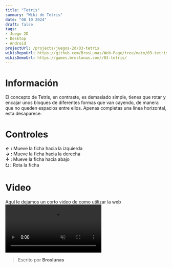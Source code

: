```yaml
---
title: "Tetris"
summary: "Wiki de Tetris"
date: "08 10 2024"
draft: false
tags:
- Juego 2D
- Desktop
- Android
projectUrl: /projects/juegos-2d/03-tetris
wikisRepoUrl: https://github.com/BrosLunas/Web-Page/tree/main/03-tetris/
wikisDemoUrl: https://games.broslunas.com//03-tetris/
---
```

# Información
El concepto de Tetris, en contraste, es demasiado simple, tienes que rotar y encajar unos bloques de diferentes formas que van cayendo, de manera que no queden espacios entre ellos. Apenas completas una línea horizontal, esta desaparece.

# Controles
<b>← :</b> Mueve la ficha hacia la izquierda <br>
<b>→ :</b> Mueve la ficha hacia la derecha <br>
<b>↓ :</b> Mueve la ficha hacia abajo <br>
<b>⭮ :</b> Rota la ficha <br> 


# Video
Aquí le dejamos un corto video de como utilizar la web
<video class="container video" controls muted>
    <source src="/assets/video/gameplay/tetris.mp4" type="video/mp4">
</video>

> Escrito por **Broslunas**

